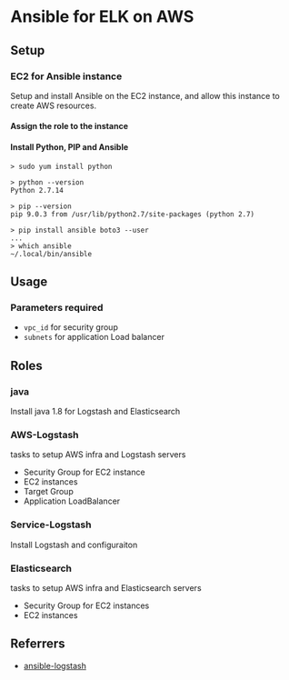# Ansible for ELK on AWS

## Setup

### EC2 for Ansible instance
Setup and install Ansible on the EC2 instance, and allow this instance to create AWS resources.
#### Assign the role to the instance
#### Install Python, PIP and Ansible
```
> sudo yum install python

> python --version
Python 2.7.14

> pip --version
pip 9.0.3 from /usr/lib/python2.7/site-packages (python 2.7)

> pip install ansible boto3 --user
...
> which ansible
~/.local/bin/ansible
```

## Usage

### Parameters required
 - `vpc_id` for security group
 - `subnets` for application Load balancer

## Roles

### java
Install java 1.8 for Logstash and Elasticsearch

### AWS-Logstash
tasks to setup AWS infra and Logstash servers

- Security Group for EC2 instance
- EC2 instances
- Target Group
- Application LoadBalancer

### Service-Logstash
Install Logstash and configuraiton



### Elasticsearch
tasks to setup AWS infra and Elasticsearch servers

- Security Group for EC2 instances
- EC2 instances

## Referrers
 - [ansible-logstash](https://github.com/wunzeco/ansible-logstash/blob/master/handlers/main.yml)